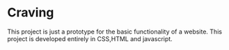 # Craving
This project is just a prototype for the basic functionality of a website. This project is developed entirely in CSS,HTML and javascript.
